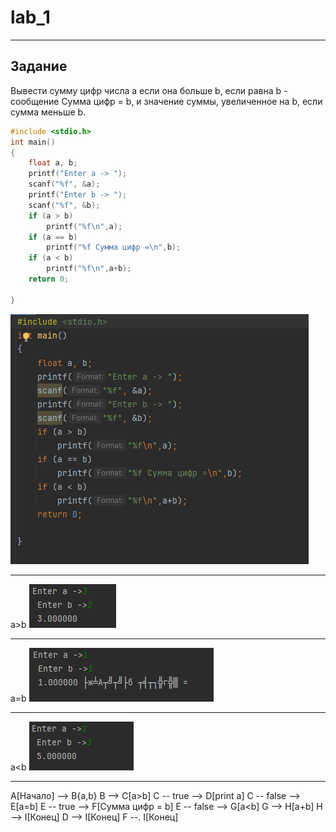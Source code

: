 # lab_1
 
 ---

 ## Задание
Вывести сумму цифр числа a если она больше b, если равна b - сообщение Сумма цифр = b, и значение суммы, увеличенное на b, если сумма меньше b.
```c
#include <stdio.h>
int main()
{
    float a, b;
    printf("Enter a -> ");
    scanf("%f", &a);
    printf("Enter b -> ");
    scanf("%f", &b);
    if (a > b)
        printf("%f\n",a);
    if (a == b)
        printf("%f Сумма цифр =\n",b);
    if (a < b)
        printf("%f\n",a+b);
    return 0;

}
```
![](Q.png)

---

a>b
![](W.png)

---

a=b
![](R.png)

---

a<b
![](E.png)

---

A[Начало] --> B{a,b}
B --> C[a>b]
C -- true --> D[print a]
C -- false --> E[a=b]
E -- true --> F[Сумма цифр = b]
E -- false --> G[a<b]
G --> H[a+b]
H --> I[Конец]
D --> I[Конец]
F --. I[Конец]